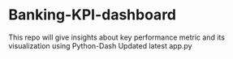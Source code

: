 # Banking-KPI-dashboard
This repo will give insights about key performance metric and its visualization using Python-Dash
Updated latest app.py